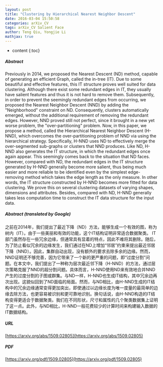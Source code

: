 ```yaml
---
layout: post
title: "Clustering by Hierarchical Nearest Neighbor Descent"
date: 2016-03-04 15:50:58
categories: arXiv_CV
tags: arXiv_CV Salient Face
author: Teng Qiu, Yongjie Li
mathjax: true
---
```


* content
{:toc}

##### Abstract
Previously in 2014, we proposed the Nearest Descent (ND) method, capable of generating an efficient Graph, called the in-tree (IT). Due to some beautiful and effective features, this IT structure proves well suited for data clustering. Although there exist some redundant edges in IT, they usually have salient features and thus it is not hard to remove them. Subsequently, in order to prevent the seemingly redundant edges from occurring, we proposed the Nearest Neighbor Descent (NND) by adding the "Neighborhood" constraint on ND. Consequently, clusters automatically emerged, without the additional requirement of removing the redundant edges. However, NND proved still not perfect, since it brought in a new yet worse problem, the "over-partitioning" problem. Now, in this paper, we propose a method, called the Hierarchical Nearest Neighbor Descent (H-NND), which overcomes the over-partitioning problem of NND via using the hierarchical strategy. Specifically, H-NND uses ND to effectively merge the over-segmented sub-graphs or clusters that NND produces. Like ND, H-NND also generates the IT structure, in which the redundant edges once again appear. This seemingly comes back to the situation that ND faces. However, compared with ND, the redundant edges in the IT structure generated by H-NND generally become more salient, thus being much easier and more reliable to be identified even by the simplest edge-removing method which takes the edge length as the only measure. In other words, the IT structure constructed by H-NND becomes more fitted for data clustering. We prove this on several clustering datasets of varying shapes, dimensions and attributes. Besides, compared with ND, H-NND generally takes less computation time to construct the IT data structure for the input data.

##### Abstract (translated by Google)
之前在2014年，我们提出了最近下降（ND）方法，能够生成一个有效的图，称为树内（IT）。由于一些美丽和有效的功能，这个IT结构证明非常适合数据聚类。 IT部门虽然存在一些冗余边缘，但通常具有显着的特点，因此不难将其删除。随后，为了防止看似冗余的边缘发生，我们通过在ND上增加“邻居”约束来提出最近邻居下降（NND）。因此，集群自动出现，没有额外的要求去除多余的边缘。然而，NND证明还不够完善，因为它带来了一个新的更严重的问题，即“过度分割”问题。在本文中，我们提出了一种称为层次最近邻下降（H-NND）的方法，通过层次策略克服了NND的超分割问题。具体而言，H-NND使用ND来有效地合并NND产生的过度分割的子图或群集。与ND一样，H-NND也生成IT结构，其中冗余边再次出现。这貌似回到了ND面临的局面。然而，与ND相比，由H-NND生成的IT结构中的冗余边缘通常变得更加突出，即使通过以边缘长度为唯一度量的最简单的边缘去除方法，也更容易被识别和更可靠地识别。换句话说，由H-NND构造的IT结构变得更适合于数据聚类。我们在不同形状，尺寸和属性的几个聚类数据集上证明了这一点。此外，与ND相比，H-NND一般花费较少的计算时间来构建输入数据的IT数据结构。

##### URL
[https://arxiv.org/abs/1509.02805](https://arxiv.org/abs/1509.02805)

##### PDF
[https://arxiv.org/pdf/1509.02805](https://arxiv.org/pdf/1509.02805)

